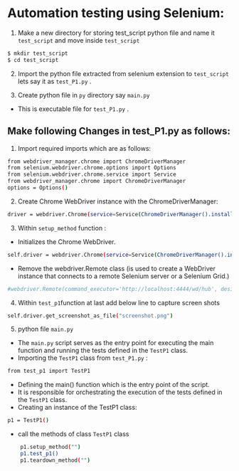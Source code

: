 # Automation testing using Selenium:

1. Make a new directory for storing test_script python file and name it `test_script` and move inside `test_script` 

```bash
$ mkdir test_script
$ cd test_script
```

2. Import the python file extracted from selenium extension to `test_script` lets say it as `test_P1.py` .

3. Create python file in `py` directory say `main.py` 
-  This is executable file for  `test_P1.py` .

## Make following Changes in  test_P1.py  as follows:

1. Import required imports which are as follows:

```bash
from webdriver_manager.chrome import ChromeDriverManager
from selenium.webdriver.chrome.options import Options
from selenium.webdriver.chrome.service import Service
from webdriver_manager.chrome import ChromeDriverManager
options = Options()
```

2. Create Chrome WebDriver instance with the ChromeDriverManager:
```bash
driver = webdriver.Chrome(service=Service(ChromeDriverManager().install()), options=options)

```
3. Within `setup_method` function :

- Initializes the Chrome WebDriver.

```bash
self.driver = webdriver.Chrome(service=Service(ChromeDriverManager().install()), options=options)
```
- Remove the  webdriver.Remote class (is used to create a WebDriver instance that connects to a remote Selenium server or a Selenium Grid.)

```bash
#webdriver.Remote(command_executor='http://localhost:4444/wd/hub', desired_capabilities=DesiredCapabilities.CHROME)

```
4. Within `test_p1`function at last add below line to capture screen shots
```bash
self.driver.get_screenshot_as_file("screenshot.png")
```

5. python file `main.py`

- The `main.py` script serves as the entry point for executing the main function and running the tests defined in the `TestP1` class.
- Importing the `TestP1` class from `test_P1.py` :
```bash
from test_p1 import TestP1
```
- Defining the main() function which  is the entry point of the script.
-  It is responsible for orchestrating the execution of the tests defined in the `TestP1` class.
- Creating an instance of the TestP1 class:
```bash
p1 = TestP1()
```
- call the methods of class `TestP1` class
```bash
    p1.setup_method("")
    p1.test_p1()
    p1.teardown_method("")
```








